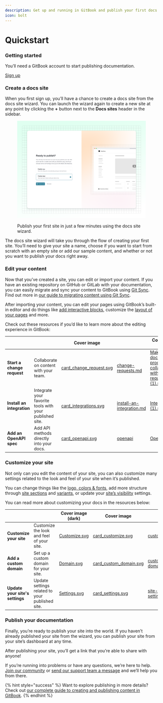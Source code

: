 ```yaml
---
description: Get up and running in GitBook and publish your first docs site in minutes
icon: bolt
---
```


# Quickstart

### Getting started

You’ll need a GitBook account to start publishing documentation.

<a href="https://app.gitbook.com/join?utm_content=quickstart_button_sign_up&#x26;utm_source=gitbook_docs" class="button primary">Sign up</a>

### Create a docs site

When you first sign up, you’ll have a chance to create a docs site from the docs site wizard. You can launch the wizard again to create a new site at any point by clicking the **+** button next to the **Docs sites** header in the sidebar.

<figure><img src="../.gitbook/assets/10_01_25_site_wizard.svg" alt="A GitBook screenshot showing the publishing step of the docs site wizard"><figcaption><p>Publish your first site in just a few minutes using the docs site wizard.</p></figcaption></figure>

The docs site wizard will take you through the flow of creating your first site. You’ll need to give your site a name, choose if you want to start from scratch with an empty site or add our sample content, and whether or not you want to publish your docs right away.

### Edit your content

Now that you’ve created a site, you can edit or import your content. If you have an existing repository on GitHub or GitLab with your documentation, you can easily migrate and sync your content to GitBook using [Git Sync](git-sync/). Find out more in [our guide to migrating content using Git Sync](https://app.gitbook.com/s/LBGJKQic7BQYBXmVSjy0/editing-and-publishing-documentation/import-or-migrate-your-content-to-gitbook-with-git-sync).

After importing your content, you can edit your pages using GitBook’s built-in editor and do things like [add interactive blocks](../creating-content/blocks/), customize the [layout of your pages](../creating-content/content-structure/page.md) and more.

Check out these resources if you’d like to learn more about the editing experience in GitBook:

<table data-view="cards"><thead><tr><th></th><th></th><th data-hidden data-card-cover data-type="image">Cover image</th><th data-hidden data-card-target data-type="content-ref"></th><th data-hidden data-card-cover-dark data-type="image">Cover image (dark)</th></tr></thead><tbody><tr><td><strong>Start a change request</strong></td><td>Collaborate on content with your team.</td><td><a href="../.gitbook/assets/card_change_request.svg">card_change_request.svg</a></td><td><a href="../collaboration/change-requests.md">change-requests.md</a></td><td><a href="../.gitbook/assets/Make your documentation process more collaborative with change requests (1).svg">Make your documentation process more collaborative with change requests (1).svg</a></td></tr><tr><td><strong>Install an integration</strong></td><td>Integrate your favorite tools with your published site.</td><td><a href="../.gitbook/assets/card_integrations.svg">card_integrations.svg</a></td><td><a href="../integrations/install-an-integration.md">install-an-integration.md</a></td><td><a href="../.gitbook/assets/Integrations (1).svg">Integrations (1).svg</a></td></tr><tr><td><strong>Add an OpenAPI spec</strong></td><td>Add API methods directly into your docs.</td><td><a href="../.gitbook/assets/card_openapi.svg">card_openapi.svg</a></td><td><a href="../api-references/openapi/">openapi</a></td><td><a href="../.gitbook/assets/OpenAPI.svg">OpenAPI.svg</a></td></tr></tbody></table>

### Customize your site

Not only can you edit the content of your site, you can also customize many settings related to the look and feel of your site when it’s published.

You can change things like the [logo, colors & fonts](../publishing-documentation/customization/), add more structure through [site sections](../publishing-documentation/site-structure/site-sections.md) and [variants](../publishing-documentation/site-structure/variants.md), or update your [site’s visibility](../publishing-documentation/site-settings.md#audience) settings.

You can read more about customizing your docs in the resources below:

<table data-view="cards"><thead><tr><th></th><th></th><th data-hidden data-card-cover-dark data-type="image">Cover image (dark)</th><th data-hidden data-card-cover data-type="image">Cover image</th><th data-hidden data-card-target data-type="content-ref"></th></tr></thead><tbody><tr><td><strong>Customize your site</strong></td><td>Customize the look and feel of your site.</td><td><a href="../.gitbook/assets/Customize.svg">Customize.svg</a></td><td><a href="../.gitbook/assets/card_customize.svg">card_customize.svg</a></td><td><a href="../publishing-documentation/customization/">customization</a></td></tr><tr><td><strong>Add a custom domain</strong></td><td>Set up a custom domain for your site.</td><td><a href="../.gitbook/assets/Domain.svg">Domain.svg</a></td><td><a href="../.gitbook/assets/card_custom_domain.svg">card_custom_domain.svg</a></td><td><a href="../publishing-documentation/custom-domain.md">custom-domain.md</a></td></tr><tr><td><strong>Update your site's settings</strong></td><td>Update settings related to your published site.</td><td><a href="../.gitbook/assets/Settings.svg">Settings.svg</a></td><td><a href="../.gitbook/assets/card_settings.svg">card_settings.svg</a></td><td><a href="../publishing-documentation/site-settings.md">site-settings.md</a></td></tr></tbody></table>

### Publish your documentation

Finally, you’re ready to publish your site into the world. If you haven’t already published your site from the wizard, you can publish your site from your site’s dashboard at any time.

After publishing your site, you’ll get a link that you’re able to share with anyone!

If you’re running into problems or have any questions, we’re here to help. [Join our community](https://github.com/orgs/GitbookIO/discussions) or [send our support team a message](https://gitbook.com/docs/help-center/further-help/how-do-i-contact-support) and we’ll help you from there.

{% hint style="success" %}
Want to explore publishing in more details? Check out [our complete guide to creating and publishing content in GitBook](https://app.gitbook.com/s/LBGJKQic7BQYBXmVSjy0/editing-and-publishing-documentation/complete-guide-to-publishing-docs-gitbook).
{% endhint %}

